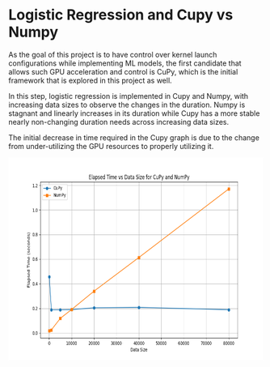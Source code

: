 # Logistic Regression and Cupy vs Numpy
As the goal of this project is to have control over kernel launch configurations while implementing ML models, the first candidate that allows such GPU acceleration and control is CuPy, which is the initial framework that is explored in this project as well. 

In this step, logistic regression is implemented in Cupy and Numpy, with increasing data sizes to observe the changes in the duration. Numpy is stagnant and linearly increases in its duration while Cupy has a more stable nearly non-changing duration needs across increasing data sizes.

The initial decrease in time required in the Cupy graph is due to the change from under-utilizing the GPU resources to properly utilizing it.

<p align="center">
  <img width="600" height="400" src="./elapsed_time_vs_data_size.png">
</p>
